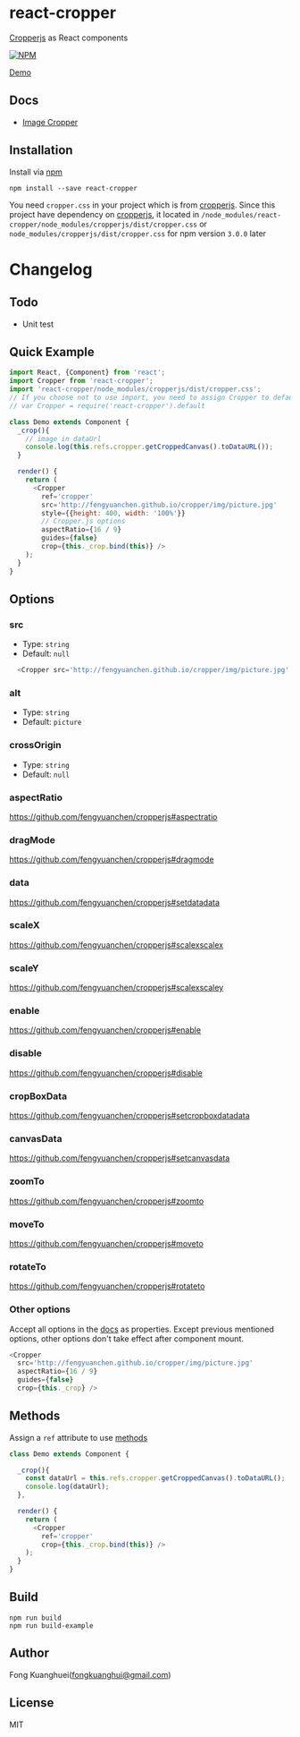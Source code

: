 # react-cropper

[Cropperjs](https://github.com/fengyuanchen/cropperjs) as React components

[![NPM](https://nodei.co/npm/react-cropper.png)](https://www.npmjs.com/package/react-cropper)

[Demo](http://roadmanfong.github.io/react-cropper/example/)


## Docs

* [Image Cropper](https://github.com/fengyuanchen/cropper)

## Installation

Install via [npm](https://www.npmjs.com/package/react-cropper)

```shell
npm install --save react-cropper
```

You need `cropper.css` in your project which is from [cropperjs](https://www.npmjs.com/package/cropperjs).
Since this project have dependency on [cropperjs](https://www.npmjs.com/package/cropperjs), it located in `/node_modules/react-cropper/node_modules/cropperjs/dist/cropper.css` or `node_modules/cropperjs/dist/cropper.css` for npm version `3.0.0` later

# Changelog


## Todo
* Unit test

## Quick Example
```js
import React, {Component} from 'react';
import Cropper from 'react-cropper';
import 'react-cropper/node_modules/cropperjs/dist/cropper.css';
// If you choose not to use import, you need to assign Cropper to default
// var Cropper = require('react-cropper').default

class Demo extends Component {
  _crop(){
    // image in dataUrl
    console.log(this.refs.cropper.getCroppedCanvas().toDataURL());
  }

  render() {
    return (
      <Cropper
        ref='cropper'
        src='http://fengyuanchen.github.io/cropper/img/picture.jpg'
        style={{height: 400, width: '100%'}}
        // Cropper.js options
        aspectRatio={16 / 9}
        guides={false}
        crop={this._crop.bind(this)} />
    );
  }
}
```

## Options

### src
* Type: `string`
* Default: `null`

```js
  <Cropper src='http://fengyuanchen.github.io/cropper/img/picture.jpg' />
```
### alt
* Type: `string`
* Default: `picture`

### crossOrigin
* Type: `string`
* Default: `null`

### aspectRatio
https://github.com/fengyuanchen/cropperjs#aspectratio

### dragMode
https://github.com/fengyuanchen/cropperjs#dragmode

### data
https://github.com/fengyuanchen/cropperjs#setdatadata

### scaleX
https://github.com/fengyuanchen/cropperjs#scalexscalex

### scaleY
https://github.com/fengyuanchen/cropperjs#scalexscaley

### enable
https://github.com/fengyuanchen/cropperjs#enable

### disable
https://github.com/fengyuanchen/cropperjs#disable

### cropBoxData
https://github.com/fengyuanchen/cropperjs#setcropboxdatadata

### canvasData
https://github.com/fengyuanchen/cropperjs#setcanvasdata

### zoomTo
https://github.com/fengyuanchen/cropperjs#zoomto

### moveTo
https://github.com/fengyuanchen/cropperjs#moveto

### rotateTo
https://github.com/fengyuanchen/cropperjs#rotateto

### Other options
Accept all options in the [docs](https://github.com/fengyuanchen/cropperjs#options) as properties.
Except previous mentioned options, other options don't take effect after component mount.

```js
<Cropper
  src='http://fengyuanchen.github.io/cropper/img/picture.jpg'
  aspectRatio={16 / 9} 
  guides={false} 
  crop={this._crop} />
```

## Methods
Assign a `ref` attribute to use [methods](https://github.com/fengyuanchen/cropper#methods)

```js
class Demo extends Component {

  _crop(){
    const dataUrl = this.refs.cropper.getCroppedCanvas().toDataURL();
    console.log(dataUrl);
  },

  render() {
    return (
      <Cropper
        ref='cropper'
        crop={this._crop.bind(this)} />
    );
  }
}
```

## Build

```
npm run build
npm run build-example
```

## Author
Fong Kuanghuei(fongkuanghui@gmail.com)

## License
MIT
